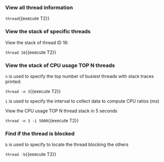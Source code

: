 ### View all thread information

`thread`{{execute T2}}


### View the stack of specific threads

View the stack of thread ID 16:

`thread 16`{{execute T2}}

### View the stack of CPU usage TOP N threads

`n` is used to specify the top number of busiest threads with stack traces printed:

`thread -n 3`{{execute T2}}

`i` is used to specify the interval to collect data to compute CPU ratios (ms)

View the CPU usage TOP N thread stack in 5 seconds

`thread -n 3 -i 5000`{{execute T2}}

### Find if the thread is blocked

`b` is used to specify to locate the thread blocking the others

`thread -b`{{execute T2}}
